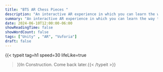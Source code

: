 ```yaml
---
title: "BTS AR Chess Pieces "
description: "An interactive AR experience in which you can learn the way the chess pieces move by scanning BTS members images."
summary: "An interactive AR experience in which you can learn the way the chess pieces move by scanning BTS members images."
date: 2024-06-10T12:00:00-06:00
showReadingTime: false
showWordCount: false
tags: ["Unity" , "AR", "Vuforia"]
draft: false
---
```


{{< typeit
    tag=h1
    speed=30
    lifeLike=true
 >}}In Construction. Come back later.{{< /typeit >}}